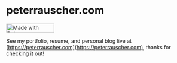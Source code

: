 # peterrauscher.com

<a href="https://bulma.io">
  <img
    src="https://bulma.io/images/made-with-bulma.png"
    alt="Made with Bulma"
    width="128"
    height="24">
</a>

See my portfolio, resume, and personal blog live at [https://peterrauscher.com](https://peterrauscher.com), thanks for checking it out!
